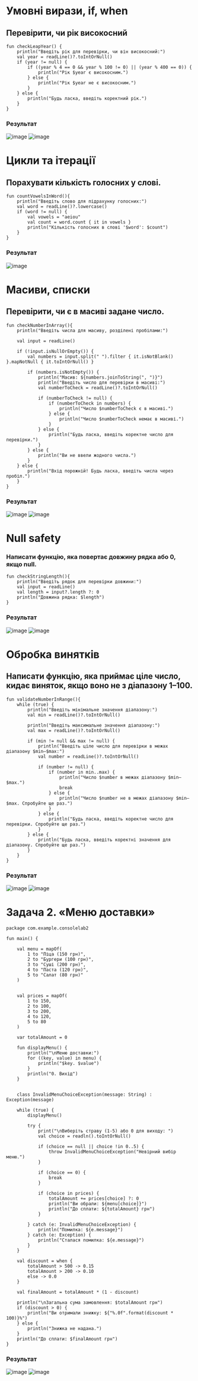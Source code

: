 # Умовні вирази, if, when
## Перевірити, чи рік високосний
```
fun checkLeapYear() {
    println("Введіть рік для перевірки, чи він високосний:")
    val year = readLine()?.toIntOrNull()
    if (year != null) {
        if ((year % 4 == 0 && year % 100 != 0) || (year % 400 == 0)) {
            println("Рік $year є високосним.")
        } else {
            println("Рік $year не є високосним.")
        }
    } else {
        println("Будь ласка, введіть коректний рік.")
    }
}
```
### Результат
![image](https://github.com/user-attachments/assets/0f1349a3-a643-4236-8d34-2cfe17f0820e)
![image](https://github.com/user-attachments/assets/43fafa60-794a-450d-8ccc-ef44ba2581f4)

# Цикли та ітерації
## Порахувати кількість голосних у слові.
```
fun countVowelsInWord(){
    println("Введіть слово для підрахунку голосних:")
    val word = readLine()?.lowercase()
    if (word != null) {
        val vowels = "aeiou"
        val count = word.count { it in vowels }
        println("Кількість голосних в слові '$word': $count")
    }
}
```
### Результат
![image](https://github.com/user-attachments/assets/dc8733a5-4cf0-43e9-a891-e8eed3e6aa3e)

# Масиви, списки
## Перевірити, чи є в масиві задане число.
```
fun checkNumberInArray(){
    println("Введіть числа для масиву, розділені пробілами:")

    val input = readLine()

    if (!input.isNullOrEmpty()) {
        val numbers = input.split(" ").filter { it.isNotBlank() }.mapNotNull { it.toIntOrNull() }

        if (numbers.isNotEmpty()) {
            println("Масив: ${numbers.joinToString(", ")}")
            println("Введіть число для перевірки в масиві:")
            val numberToCheck = readLine()?.toIntOrNull()

            if (numberToCheck != null) {
                if (numberToCheck in numbers) {
                    println("Число $numberToCheck є в масиві.")
                } else {
                    println("Число $numberToCheck немає в масиві.")
                }
            } else {
                println("Будь ласка, введіть коректне число для перевірки.")
            }
        } else {
            println("Ви не ввели жодного числа.")
        }
    } else {
        println("Вхід порожній! Будь ласка, введіть числа через пробіл.")
    }
}
```
### Результат
![image](https://github.com/user-attachments/assets/3bc7c83e-5068-4919-ba22-957e0d5bcc65)
![image](https://github.com/user-attachments/assets/adadbb14-68a8-4b0a-96d1-179278a5970d)

# Null safety
### Написати функцію, яка повертає довжину рядка або 0, якщо null.
```
fun checkStringLength(){
    println("Введіть рядок для перевірки довжини:")
    val input = readLine()
    val length = input?.length ?: 0
    println("Довжина рядка: $length")
}
```
### Результат
![image](https://github.com/user-attachments/assets/50c7e70e-978b-4f25-8f0e-7c2032c5e9c2)
![image](https://github.com/user-attachments/assets/91a7dce1-fa2c-439c-a1d3-c0478bd26bb9)

# Обробка винятків
## Написати функцію, яка приймає ціле число, кидає виняток, якщо воно не з діапазону 1–100.
```
fun validateNumberInRange(){
    while (true) {
        println("Введіть мінімальне значення діапазону:")
        val min = readLine()?.toIntOrNull()

        println("Введіть максимальне значення діапазону:")
        val max = readLine()?.toIntOrNull()

        if (min != null && max != null) {
            println("Введіть ціле число для перевірки в межах діапазону $min–$max:")
            val number = readLine()?.toIntOrNull()

            if (number != null) {
                if (number in min..max) {
                    println("Число $number в межах діапазону $min–$max.")
                    break
                } else {
                    println("Число $number не в межах діапазону $min–$max. Спробуйте ще раз.")
                }
            } else {
                println("Будь ласка, введіть коректне число для перевірки. Спробуйте ще раз.")
            }
        } else {
            println("Будь ласка, введіть коректні значення для діапазону. Спробуйте ще раз.")
        }
    }
}
```
### Результат
![image](https://github.com/user-attachments/assets/fd8d49e4-8ab2-4f06-853f-c3c3e10a3172)
![image](https://github.com/user-attachments/assets/75c75042-9050-426d-bc1c-969146d2df18)

# Задача 2. «Меню доставки»
```
package com.example.consolelab2

fun main() {

    val menu = mapOf(
        1 to "Піца (150 грн)",
        2 to "Бургери (100 грн)",
        3 to "Суші (200 грн)",
        4 to "Паста (120 грн)",
        5 to "Салат (80 грн)"
    )


    val prices = mapOf(
        1 to 150,
        2 to 100,
        3 to 200,
        4 to 120,
        5 to 80
    )

    var totalAmount = 0

    fun displayMenu() {
        println("\nМеню доставки:")
        for ((key, value) in menu) {
            println("$key. $value")
        }
        println("0. Вихід")
    }


    class InvalidMenuChoiceException(message: String) : Exception(message)

    while (true) {
        displayMenu()

        try {
            print("\nВиберіть страву (1-5) або 0 для виходу: ")
            val choice = readln().toIntOrNull()

            if (choice == null || choice !in 0..5) {
                throw InvalidMenuChoiceException("Невірний вибір меню.")
            }

            if (choice == 0) {
                break
            }

            if (choice in prices) {
                totalAmount += prices[choice] ?: 0
                println("Ви обрали: ${menu[choice]}")
                println("До сплати: ${totalAmount} грн")
            }

        } catch (e: InvalidMenuChoiceException) {
            println("Помилка: ${e.message}")
        } catch (e: Exception) {
            println("Сталася помилка: ${e.message}")
        }
    }

    val discount = when {
        totalAmount > 500 -> 0.15
        totalAmount > 200 -> 0.10
        else -> 0.0
    }

    val finalAmount = totalAmount * (1 - discount)

    println("\nЗагальна сума замовлення: $totalAmount грн")
    if (discount > 0) {
        println("Ви отримали знижку: ${"%.0f".format(discount * 100)}%")
    } else {
        println("Знижка не надана.")
    }
    println("До сплати: $finalAmount грн")
}
```
### Результат
![image](https://github.com/user-attachments/assets/78d90c6f-4ffc-4d66-bdef-d238a52bd454)
![image](https://github.com/user-attachments/assets/32a0cb7e-83aa-46cd-a3b8-513b5edf8b31)


